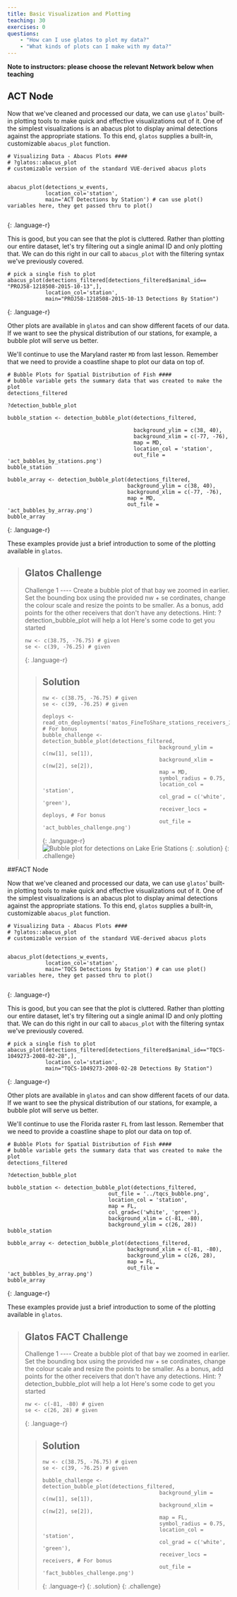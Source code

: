 ```yaml
---
title: Basic Visualization and Plotting
teaching: 30
exercises: 0
questions:
    - "How can I use glatos to plot my data?"
    - "What kinds of plots can I make with my data?"
---
```

**Note to instructors: please choose the relevant Network below when teaching**

## ACT Node

Now that we've cleaned and processed our data, we can use `glatos`' built-in plotting tools to make quick and effective visualizations out of it. One of the simplest visualizations is an abacus plot to display animal detections against the appropriate stations. To this end, `glatos` supplies a built-in, customizable `abacus_plot` function.

~~~
# Visualizing Data - Abacus Plots ####
# ?glatos::abacus_plot
# customizable version of the standard VUE-derived abacus plots


abacus_plot(detections_w_events,
            location_col='station',
            main='ACT Detections by Station') # can use plot() variables here, they get passed thru to plot()


~~~
{: .language-r}

This is good, but you can see that the plot is cluttered. Rather than plotting our entire dataset, let's try filtering out a single animal ID and only plotting that. We can do this right in our call to `abacus_plot` with the filtering syntax we've previously covered.

~~~
# pick a single fish to plot
abacus_plot(detections_filtered[detections_filtered$animal_id== "PROJ58-1218508-2015-10-13",],
            location_col='station',
            main="PROJ58-1218508-2015-10-13 Detections By Station")
~~~
{: .language-r}

Other plots are available in `glatos` and can show different facets of our data. If we want to see the physical distribution of our stations, for example, a bubble plot will serve us better.

We'll continue to use the Maryland raster `MD` from last lesson. Remember that we need to provide a coastline shape to plot our data on top of.

~~~
# Bubble Plots for Spatial Distribution of Fish ####
# bubble variable gets the summary data that was created to make the plot
detections_filtered

?detection_bubble_plot

bubble_station <- detection_bubble_plot(detections_filtered,

                                        background_ylim = c(38, 40),
                                        background_xlim = c(-77, -76),
                                        map = MD,
                                        location_col = 'station',
                                        out_file = 'act_bubbles_by_stations.png')
bubble_station

bubble_array <- detection_bubble_plot(detections_filtered,
                                      background_ylim = c(38, 40),
                                      background_xlim = c(-77, -76),
                                      map = MD,
                                      out_file = 'act_bubbles_by_array.png')
bubble_array
~~~
{: .language-r}

These examples provide just a brief introduction to some of the plotting available in `glatos`.

> ## Glatos Challenge
>
> Challenge 1 ----
> Create a bubble plot of that bay we zoomed in earlier. Set the bounding box using the provided nw + se cordinates, change the colour scale and
> resize the points to be smaller. As a bonus, add points for the other receivers that don't have any detections.
> Hint: ?detection_bubble_plot will help a lot
> Here's some code to get you started
> ~~~
> nw <- c(38.75, -76.75) # given
> se <- c(39, -76.25) # given
> ~~~
> {: .language-r}
>
> > ## Solution
> >
> > ~~~
> > nw <- c(38.75, -76.75) # given
> > se <- c(39, -76.25) # given
> >
> > deploys <- read_otn_deployments('matos_FineToShare_stations_receivers_202104091205.csv') # For bonus
> > bubble_challenge <- detection_bubble_plot(detections_filtered,
> >                                      background_ylim = c(nw[1], se[1]),
> >                                      background_xlim = c(nw[2], se[2]),
> >                                      map = MD,
> >                                      symbol_radius = 0.75,
> >                                      location_col = 'station',
> >                                      col_grad = c('white', 'green'),
> >                                      receiver_locs = deploys, # For bonus
> >                                      out_file = 'act_bubbles_challenge.png')
> > ~~~
> > {: .language-r}
> > ![Bubble plot for detections on Lake Erie Stations](../Resources/act_bubbles_challenge.png)
> {: .solution}
{: .challenge}

##FACT Node

Now that we've cleaned and processed our data, we can use `glatos`' built-in plotting tools to make quick and effective visualizations out of it. One of the simplest visualizations is an abacus plot to display animal detections against the appropriate stations. To this end, `glatos` supplies a built-in, customizable `abacus_plot` function.

~~~
# Visualizing Data - Abacus Plots ####
# ?glatos::abacus_plot
# customizable version of the standard VUE-derived abacus plots


abacus_plot(detections_w_events,
            location_col='station',
            main='TQCS Detections by Station') # can use plot() variables here, they get passed thru to plot()


~~~
{: .language-r}

This is good, but you can see that the plot is cluttered. Rather than plotting our entire dataset, let's try filtering out a single animal ID and only plotting that. We can do this right in our call to `abacus_plot` with the filtering syntax we've previously covered.

~~~
# pick a single fish to plot
abacus_plot(detections_filtered[detections_filtered$animal_id=="TQCS-1049273-2008-02-28",],
            location_col='station',
            main="TQCS-1049273-2008-02-28 Detections By Station")
~~~
{: .language-r}

Other plots are available in `glatos` and can show different facets of our data. If we want to see the physical distribution of our stations, for example, a bubble plot will serve us better.

We'll continue to use the Florida raster `FL` from last lesson. Remember that we need to provide a coastline shape to plot our data on top of.

~~~
# Bubble Plots for Spatial Distribution of Fish ####
# bubble variable gets the summary data that was created to make the plot
detections_filtered

?detection_bubble_plot

bubble_station <- detection_bubble_plot(detections_filtered,
                                out_file = '../tqcs_bubble.png',
                                location_col = 'station',
                                map = FL,
                                col_grad=c('white', 'green'),
                                background_xlim = c(-81, -80),
                                background_ylim = c(26, 28))
bubble_station

bubble_array <- detection_bubble_plot(detections_filtered,
                                      background_xlim = c(-81, -80),
                                      background_ylim = c(26, 28),
                                      map = FL,
                                      out_file = 'act_bubbles_by_array.png')
bubble_array
~~~
{: .language-r}

These examples provide just a brief introduction to some of the plotting available in `glatos`.

> ## Glatos FACT Challenge
>
> Challenge 1 ----
> Create a bubble plot of that bay we zoomed in earlier. Set the bounding box using the provided nw + se cordinates, change the colour scale and
> resize the points to be smaller. As a bonus, add points for the other receivers that don't have any detections.
> Hint: ?detection_bubble_plot will help a lot
> Here's some code to get you started
> ~~~
> nw <- c(-81, -80) # given
> se <- c(26, 28) # given
> ~~~
> {: .language-r}
>
> > ## Solution
> >
> > ~~~
> > nw <- c(38.75, -76.75) # given
> > se <- c(39, -76.25) # given
> >
> > bubble_challenge <- detection_bubble_plot(detections_filtered,
> >                                      background_ylim = c(nw[1], se[1]),
> >                                      background_xlim = c(nw[2], se[2]),
> >                                      map = FL,
> >                                      symbol_radius = 0.75,
> >                                      location_col = 'station',
> >                                      col_grad = c('white', 'green'),
> >                                      receiver_locs = receivers, # For bonus
> >                                      out_file = 'fact_bubbles_challenge.png')
> > ~~~
> > {: .language-r}
> {: .solution}
{: .challenge}
